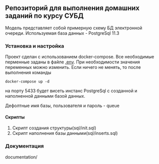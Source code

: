 
## Репозиторий для выполнения домашних заданий по курсу СУБД
Модель представляет собой примерную схему БД электронной очереди.
Используемая база данных - PostgreSql 11.3

### Установка и настройка
Проект сделан с использованием docker-compose. Все необходимые перменные заданы в файле [.env](.env). 
При необходимости значения переменных можно изменить. Если ничего не менять, то после выполнения
команды
 
    docker-compose up -d 

на порту 5433 будет висеть инстанс PostgreSql с созданной и наполненной данными базой данных. 

Дефолтные имя базы, пользователя и пароль - queue
#### Скрипты
 1. Скрипт создания структуры(sql/init.sql)
 2. Скрипт наполнения базы данными(sql/inserts.sql)

### Документация

documentation/


